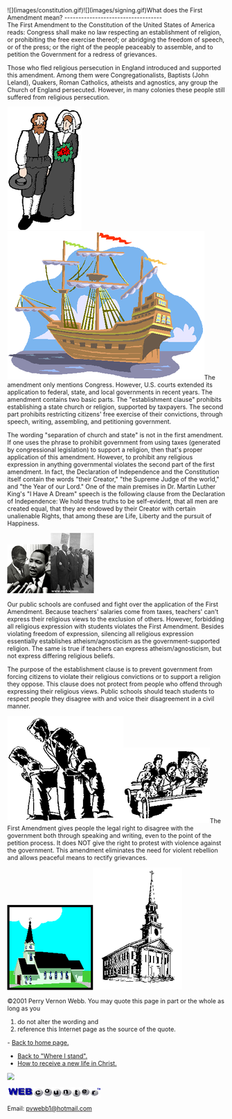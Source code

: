  <head> <title>First Amendment</title> <meta content="IE=9" http-equiv="X-UA-Compatible"></meta> <link href="css/page_style.css" rel="stylesheet" type="text/css"></link> </head><body><div class="page_style">  ![](images/constitution.gif)![](images/signing.gif)What does the First Amendment mean?
-----------------------------------

<div class="p">The First Amendment to the Constitution of the United States of America reads: Congress shall make no law respecting an establishment of religion, or prohibiting the free exercise thereof; or abridging the freedom of speech, or of the press; or the right of the people peaceably to assemble, and to petition the Government for a redress of grievances.

 Those who fled religious persecution in England introduced and supported this amendment. Among them were Congregationalists, Baptists (John Leland), Quakers, Roman Catholics, atheists and agnostics, any group the Church of England persecuted. However, in many colonies these people still suffered from religious persecution.</div> ![](images/puritansmall.gif)![](images/ship.gif)The amendment only mentions Congress. However, U.S. courts extended its application to federal, state, and local governments in recent years. The amendment contains two basic parts. The "establishment clause" prohibits establishing a state church or religion, supported by taxpayers. The second part prohibits restricting citizens' free exercise of their convictions, through speech, writing, assembling, and petitioning government.

<div class="p">The wording "separation of church and state" is not in the first amendment. If one uses the phrase to prohibit government from using taxes (generated by congressional legislation) to support a religion, then that's proper application of this amendment. However, to prohibit any religious expression in anything governmental violates the second part of the first amendment. In fact, the Declaration of Independence and the Constitution itself contain the words "their Creator," "the Supreme Judge of the world," and "the Year of our Lord." One of the main premises in Dr. Martin Luther King's "I Have A Dream" speech is the following clause from the Declaration of Independence: We hold these truths to be self-evident, that all men are created equal, that they are endowed by their Creator with certain unalienable Rights, that among these are Life, Liberty and the pursuit of Happiness.

 ![](images/mlkspeeches.gif)![](images/mlkmarchers.jpg)</div>Our public schools are confused and fight over the application of the First Amendment. Because teachers' salaries come from taxes, teachers' can't express their religious views to the exclusion of others. However, forbidding all religious expression with students violates the First Amendment. Besides violating freedom of expression, silencing all religious expression essentially establishes atheism/agnosticism as the government-supported religion. The same is true if teachers can express atheism/agnosticism, but not express differing religious beliefs.

The purpose of the establishment clause is to prevent government from forcing citizens to violate their religious convictions or to support a religion they oppose. This clause does not protect from people who offend through expressing their religious views. Public schools should teach students to respect people they disagree with and voice their disagreement in a civil manner.

 ![](images/praying.gif)![](images/worship.gif)The First Amendment gives people the legal right to disagree with the government both through speaking and writing, even to the point of the petition process. It does NOT give the right to protest with violence against the government. This amendment eliminates the need for violent rebellion and allows peaceful means to rectify grievances.

 ![](images/church2.gif)![](images/churchsmall.gif)<div class="copy">©2001 Perry Vernon Webb. You may quote this page in part or the whole as long as you  
 1) do not alter the wording and  
 2) reference this Internet page as the source of the quote.</div> </div>- [Back to home page.](noframesindex.html)
- [Back to "Where I stand".](stance.html)
- [How to receive a new life in Christ.](gospel.html)
 
![](http://counter.digits.com/wc/-d/4/pvwebb)

[![digits](images/wc-03.gif)](http://www.digits.com/)

Email: [pvwebb1@hotmail.com](mailto:pvwebb1@hotmail.com)

 
